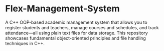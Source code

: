 # Flex-Management-System
A C++ OOP-based academic management system that allows you to register students and teachers, manage courses and schedules, and track attendance—all using plain text files for data storage. This repository showcases fundamental object-oriented principles and file handling techniques in C++.
